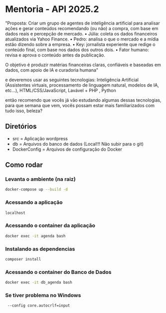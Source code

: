 # Mentoria - API  2025.2

"Proposta: Criar um grupo de agentes de inteligência artificial para analisar ações e gerar conteúdos recomendando (ou não) a compra, com base em dados reais e percepção de mercado.
        •        Júlia: coleta os dados financeiros atualizados via Yahoo Finance.
        •        Pedro: analisa o que o mercado e a mídia estão dizendo sobre a empresa.
        •        Key: jornalista experiente que redige o conteúdo final, com base nos dados dos outros dois.
        •        Fator humano: revisa e aprova o conteúdo antes da publicação.

O objetivo é produzir matérias financeiras claras, confiáveis e baseadas em dados, com apoio de IA e curadoria humana"

e deveremos usar as seguintes tecnologias: Inteligência Artificial (Assistentes virtuais, processamento de linguagem natural, modelos de IA, etc...), HTML/CSS/JavaScript, Lavável + PHP , Python


então recomendo que vocês já vão estudando algumas dessas tecnologias, para que semana que vem, vocês possam estar mais familiarizados com tudo isso, beleza?   

## Diretórios

- src = Aplicação wordpress
- db = Arquivos do banco de dados (Local!!! Não subir para o git)
- DockerConfig = Arquivos de configuração do Docker

## Como rodar

### Levanta o ambiente (na raiz)

```bash
docker-compose up --build -d
```

### Acessando a aplicação

```bash
localhost
```

### Acessando o container da aplicação

```bash
docker exec -it agenda bash
```

###  Instalando as dependencias 

```bash
composer install
```

### Acessando o container do Banco de Dados

```bash
docker exec -it db_agenda bash
```

### Se tiver problema no Windows

```
 --config core.autocrlf=input
```
